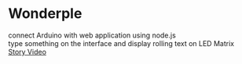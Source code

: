 # Wonderple

connect Arduino with web application using node.js <br>
type something on the interface and display rolling text on LED Matrix <br>
<a href="https://www.youtube.com/watch?v=TqC5j7Pnwck">Story Video</a>
